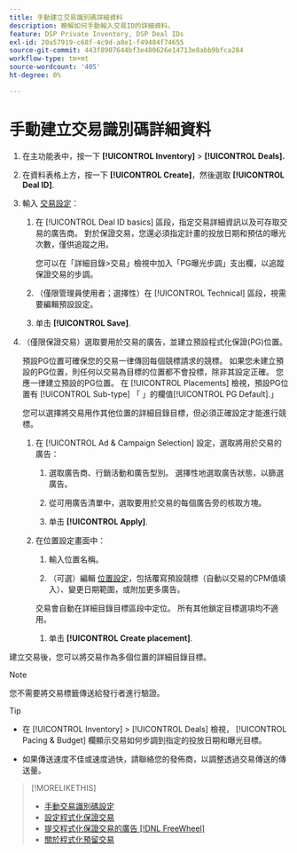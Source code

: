 ```yaml
---
title: 手動建立交易識別碼詳細資料
description: 瞭解如何手動輸入交易ID的詳細資料。
feature: DSP Private Inventory, DSP Deal IDs
exl-id: 20a57919-c68f-4c9d-a8e1-f49484f74655
source-git-commit: 443f8907644bf3e480626e14713e8abb9bfca284
workflow-type: tm+mt
source-wordcount: '405'
ht-degree: 0%

---
```


# 手動建立交易識別碼詳細資料

1. 在主功能表中，按一下 **[!UICONTROL Inventory]** > **[!UICONTROL Deals].**

1. 在資料表格上方，按一下 **[!UICONTROL Create]**，然後選取 **[!UICONTROL Deal ID]**.

1. 輸入 [交易設定](deal-id-settings.md)：

   1. 在 [!UICONTROL Deal ID basics] 區段，指定交易詳細資訊以及可存取交易的廣告商。 對於保證交易，您還必須指定計畫的投放日期和預估的曝光次數，僅供追蹤之用。

      您可以在「詳細目錄>交易」檢視中加入「PG曝光步調」支出欄，以追蹤保證交易的步調。

   1. （僅限管理員使用者；選擇性）在 [!UICONTROL Technical] 區段，視需要編輯預設設定。

   1. 单击 **[!UICONTROL Save]**.

1. （僅限保證交易）選取要用於交易的廣告，並建立預設程式化保證(PG)位置。

   預設PG位置可確保您的交易一律傳回每個競標請求的競標。 如果您未建立預設的PG位置，則任何以交易為目標的位置都不會投標，除非其設定正確。 您應一律建立預設的PG位置。 在 [!UICONTROL Placements] 檢視，預設PG位置有 [!UICONTROL Sub-type] 「 」的欄值[!UICONTROL PG Default].」

   您可以選擇將交易用作其他位置的詳細目錄目標，但必須正確設定才能進行競標。

   1. 在 [!UICONTROL Ad & Campaign Selection] 設定，選取將用於交易的廣告：

      1. 選取廣告商、行銷活動和廣告型別。 選擇性地選取廣告狀態，以篩選廣告。

      1. 從可用廣告清單中，選取要用於交易的每個廣告旁的核取方塊。

      1. 单击 **[!UICONTROL Apply]**.
   1. 在位置設定畫面中：

      1. 輸入位置名稱。

      1. （可選）編輯 [位置設定](/help/dsp/campaign-management/placements/placement-settings.md)，包括覆寫預設競標（自動以交易的CPM值填入）、變更日期範圍，或附加更多廣告。

      交易會自動在詳細目錄目標區段中定位。 所有其他鎖定目標選項均不適用。

      1. 单击 **[!UICONTROL Create placement]**.



建立交易後，您可以將交易作為多個位置的詳細目錄目標。

>[!NOTE]
>
> 您不需要將交易標籤傳送給發行者進行驗證。

>[!TIP]
>
>* 在 [!UICONTROL Inventory] > [!UICONTROL Deals] 檢視， [!UICONTROL Pacing & Budget] 欄顯示交易如何步調到指定的投放日期和曝光目標。
>
>* 如果傳送速度不佳或速度過快，請聯絡您的發佈商，以調整透過交易傳送的傳送量。


>[!MORELIKETHIS]
>
>* [手動交易識別碼設定](deal-id-settings.md)
>* [設定程式化保證交易](programmatic-guaranteed-set-up.md)
>* [提交程式化保證交易的廣告 [!DNL FreeWheel]](freewheel-submit.md)
>* [關於程式化預留交易](programmatic-guaranteed-about.md)

   <!-- >* [Specify Placements and Ads for a Private Deal](deal-id-attach-placements.md)-->

